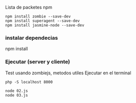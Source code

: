 
Lista de packetes npm

	npm install zombie --save-dev
	npm install superagent --save-dev
	npm install jasmine-node --save-dev

### instalar dependecias
npm install

### Ejecutar (server y cliente)
Test usando zombiejs, metodos utiles
Ejecutar en el terminal

``` shell
php -S localhost 8000

node 02.js
node 03.js
```
